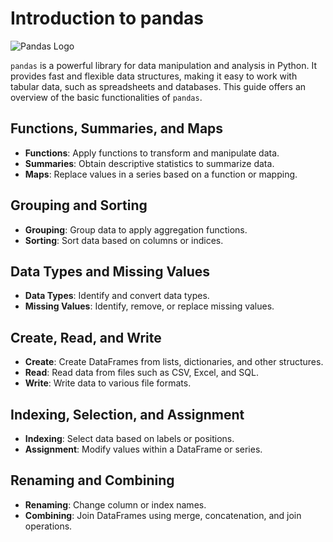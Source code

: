 # Introduction to pandas

![Pandas Logo](https://pandas.pydata.org/static/img/pandas.svg)

`pandas` is a powerful library for data manipulation and analysis in Python. It provides fast and flexible data structures, making it easy to work with tabular data, such as spreadsheets and databases. This guide offers an overview of the basic functionalities of `pandas`.

## Functions, Summaries, and Maps

- **Functions**: Apply functions to transform and manipulate data.
- **Summaries**: Obtain descriptive statistics to summarize data.
- **Maps**: Replace values in a series based on a function or mapping.

## Grouping and Sorting

- **Grouping**: Group data to apply aggregation functions.
- **Sorting**: Sort data based on columns or indices.

## Data Types and Missing Values

- **Data Types**: Identify and convert data types.
- **Missing Values**: Identify, remove, or replace missing values.

## Create, Read, and Write

- **Create**: Create DataFrames from lists, dictionaries, and other structures.
- **Read**: Read data from files such as CSV, Excel, and SQL.
- **Write**: Write data to various file formats.

## Indexing, Selection, and Assignment

- **Indexing**: Select data based on labels or positions.
- **Assignment**: Modify values within a DataFrame or series.

## Renaming and Combining

- **Renaming**: Change column or index names.
- **Combining**: Join DataFrames using merge, concatenation, and join operations.
